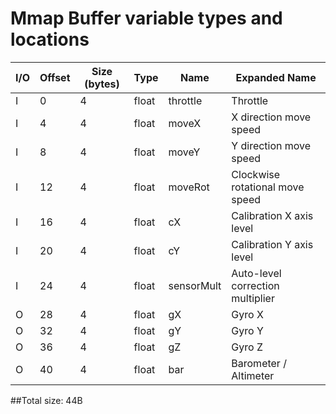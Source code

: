 # Mmap Buffer variable types and locations

|I/O|Offset|Size (bytes)|Type|Name|Expanded Name|
|---|---|---|---|---|---|
|I|0|4|float|throttle|Throttle|
|I|4|4|float|moveX|X direction move speed|
|I|8|4|float|moveY|Y direction move speed|
|I|12|4|float|moveRot|Clockwise rotational move speed|
|I|16|4|float|cX|Calibration X axis level|
|I|20|4|float|cY|Calibration Y axis level|
|I|24|4|float|sensorMult|Auto-level correction multiplier|
|O|28|4|float|gX|Gyro X|
|O|32|4|float|gY|Gyro Y|
|O|36|4|float|gZ|Gyro Z|
|O|40|4|float|bar|Barometer / Altimeter|

##Total size: 44B
